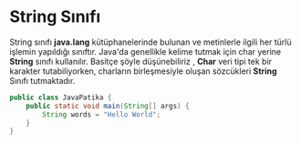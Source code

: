 # String Sınıfı
String sınıfı **java.lang** kütüphanelerinde bulunan ve metinlerle ilgili her türlü işlemin yapıldığı sınıftır. Java'da genellikle kelime tutmak için char yerine **String** sınıfı kullanılır. Basitçe şöyle düşünebiliriz , **Char** veri tipi tek bir karakter tutabiliyorken, charların birleşmesiyle oluşan sözcükleri **String** Sınıfı tutmaktadır.
```java
public class JavaPatika {
    public static void main(String[] args) {
        String words = "Hello World";
    }
}
```